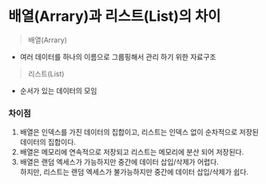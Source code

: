# 배열(Arrary)과 리스트(List)의 차이
> 배열(Arrary)

- 여러 데이터를 하나의 이름으로 그룹핑해서 관리 하기 위한 자료구조

> 리스트(List)

- 순서가 있는 데이터의 모임

### 차이점
1. 배열은 인덱스를 가진 데이터의 집합이고, 리스트는 인덱스 없이 순차적으로 저장된 데이터의 집합이다.
2. 배열은 메모리에 연속적으로 저장되고 리스트는 메모리에 분산 되어 저장된다.
3. 배열은 랜덤 엑세스가 가능하지만 중간에 데이터 삽입/삭제가 어렵다.<br>
   하지만, 리스트는 랜덤 엑세스가 불가능하지만 중간에 데이터 삽입/삭제가 쉽다.
